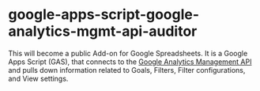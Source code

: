 # google-apps-script-google-analytics-mgmt-api-auditor
This will become a public Add-on for Google Spreadsheets. It is a Google Apps Script (GAS), that connects to the [Google Analytics Management API](https://developers.google.com/analytics/devguides/config/mgmt/v3/) and pulls down information related to Goals, Filters, Filter configurations, and View settings.



